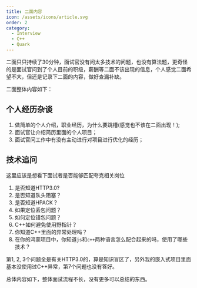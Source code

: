 ```yaml
---
title: 二面内容
icon: /assets/icons/article.svg
order: 2
category:
  - Interview
  - C++
  - Quark
---
```


二面只只持续了30分钟，面试官没有问太多技术的问题，也没有算法题，更奇怪的是面试官问到了个人目前的职级，薪酬等二面不该出现的信息，个人感觉二面希望不大，但还是记录下二面的内容，做好查漏补缺。

二面整体内容如下：

## **个人经历杂谈**

1. 做简单的个人介绍，职业经历，为什么要跳槽(感觉也不该在二面出现！);
2. 面试官让介绍简历里面的个人项目；
3. 面试官问工作中有没有主动进行对项目进行优化的经历；

## **技术追问**

这里应该是想看下面试者是否能够匹配夸克相关岗位

1. 是否知道HTTP3.0?
2. 是否知道队头阻塞？
3. 是否知道HPACK？
4. 如果定位丢包问题？
5. 如何定位错包问题？
6. C++如何避免使用野指针？
7. 你知道C++里面的异常处理吗？
8. 在你的鸿蒙项目中，你知道`js`和`c++`两种语言怎么配合起来的吗，使用了哪些技术？

第1, 2, 3个问题全是有关HTTP3.0的，算是知识盲区了，另外我的嵌入式项目里面基本没使用过C++异常，第7个问题也没有答好。

总体内容如下，整体面试流程不长，没有更多可以总结的东西。
